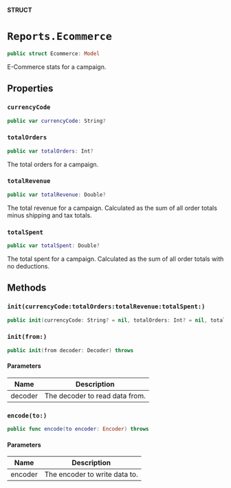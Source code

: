 **STRUCT**

# `Reports.Ecommerce`

```swift
public struct Ecommerce: Model
```

E-Commerce stats for a campaign.

## Properties
### `currencyCode`

```swift
public var currencyCode: String?
```

### `totalOrders`

```swift
public var totalOrders: Int?
```

The total orders for a campaign.

### `totalRevenue`

```swift
public var totalRevenue: Double?
```

The total revenue for a campaign. Calculated as the sum of all order totals minus shipping and tax totals.

### `totalSpent`

```swift
public var totalSpent: Double?
```

The total spent for a campaign. Calculated as the sum of all order totals with no deductions.

## Methods
### `init(currencyCode:totalOrders:totalRevenue:totalSpent:)`

```swift
public init(currencyCode: String? = nil, totalOrders: Int? = nil, totalRevenue: Double? = nil, totalSpent: Double? = nil)
```

### `init(from:)`

```swift
public init(from decoder: Decoder) throws
```

#### Parameters

| Name | Description |
| ---- | ----------- |
| decoder | The decoder to read data from. |

### `encode(to:)`

```swift
public func encode(to encoder: Encoder) throws
```

#### Parameters

| Name | Description |
| ---- | ----------- |
| encoder | The encoder to write data to. |